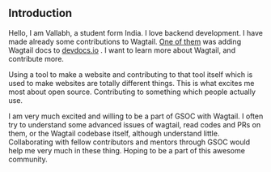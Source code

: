 ## Introduction
Hello, I am Vallabh, a student form India.
I love backend development. I have made already some contributions to Wagtail. [One of them](https://github.com/wagtail/wagtail/issues/9683) was adding Wagtail docs to [devdocs.io](https://devdocs.io/wagtail/) . I want to learn more about Wagtail, and contribute more.

Using a tool to make a website and contributing to that tool itself which is used to make websites are totally different things. This is what excites me most about open source. Contributing to something which people actually use.

I am very much excited and willing to be a part of GSOC with Wagtail.
I often try to understand some advanced issues of wagtail, read codes and PRs on them, or the Wagtail codebase itself, although understand little. Collaborating with fellow contributors and mentors through GSOC would help me very much in these thing. Hoping to be a part of this awesome community.
